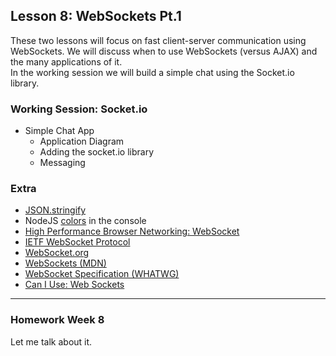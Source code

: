 ## Lesson 8: WebSockets Pt.1

These two lessons will focus on fast client-server communication using WebSockets. We will discuss when to use WebSockets (versus AJAX) and the many applications of it.  
In the working session we will build a simple chat using the Socket.io library.

### Working Session: Socket.io

* Simple Chat App
	* Application Diagram
	* Adding the socket.io library	
	* Messaging

	
### Extra

* [JSON.stringify](https://developer.mozilla.org/en-US/docs/Web/JavaScript/Reference/Global_Objects/JSON/stringify)
* NodeJS [colors](https://www.npmjs.com/package/colors) in the console
* [High Performance Browser Networking: WebSocket](http://chimera.labs.oreilly.com/books/1230000000545/ch17.html)
* [IETF WebSocket Protocol](http://tools.ietf.org/html/rfc6455)
* [WebSocket.org](http://www.websocket.org/)
* [WebSockets (MDN)](https://developer.mozilla.org/en/docs/WebSockets)
* [WebSocket Specification (WHATWG)](http://www.whatwg.org/specs/web-apps/current-work/multipage/network.html)
* [Can I Use: Web Sockets](http://caniuse.com/websockets)


---

### Homework Week 8

Let me talk about it.

